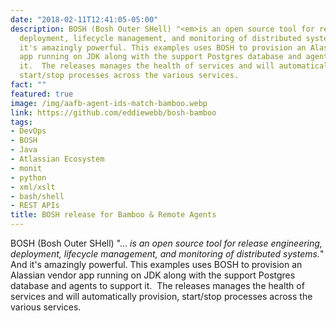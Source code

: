 ```yaml
---
date: "2018-02-11T12:41:05-05:00"
description: BOSH (Bosh Outer SHell) "<em>is an open source tool for release engineering,
  deployment, lifecycle management, and monitoring of distributed systems.</em>" And
  it's amazingly powerful. This examples uses BOSH to provision an Alassian vendor
  app running on JDK along with the support Postgres database and agents to support
  it.  The releases manages the health of services and will automatically provision,
  start/stop processes across the various services.
fact: ""
featured: true
image: /img/aafb-agent-ids-match-bamboo.webp
link: https://github.com/eddiewebb/bosh-bamboo
tags:
- DevOps
- BOSH
- Java
- Atlassian Ecosystem
- monit
- python
- xml/xslt
- bash/shell
- REST APIs
title: BOSH release for Bamboo & Remote Agents
---
```


BOSH (Bosh Outer SHell) "...<em> is an open source tool for release engineering, deployment, lifecycle management, and monitoring of distributed systems.</em>" And it's amazingly powerful. This examples uses BOSH to provision an Alassian vendor app running on JDK along with the support Postgres database and agents to support it.  The releases manages the health of services and will automatically provision, start/stop processes across the various services.
